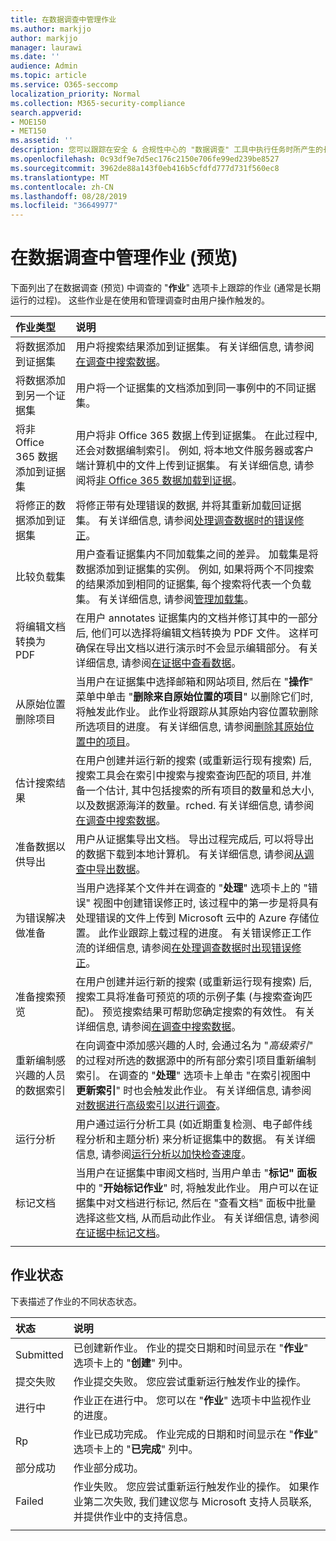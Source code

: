 ```yaml
---
title: 在数据调查中管理作业
ms.author: markjjo
author: markjjo
manager: laurawi
ms.date: ''
audience: Admin
ms.topic: article
ms.service: O365-seccomp
localization_priority: Normal
ms.collection: M365-security-compliance
search.appverid:
- MOE150
- MET150
ms.assetid: ''
description: 您可以跟踪在安全 & 合规性中心的 "数据调查" 工具中执行任务时所产生的长时间运行的进程的状态。
ms.openlocfilehash: 0c93df9e7d5ec176c2150e706fe99ed239be8527
ms.sourcegitcommit: 3962de88a143f0eb416b5cfdfd777d731f560ec8
ms.translationtype: MT
ms.contentlocale: zh-CN
ms.lasthandoff: 08/28/2019
ms.locfileid: "36649977"
---
```

# <a name="manage-jobs-in-data-investigations-preview"></a>在数据调查中管理作业 (预览)

下面列出了在数据调查 (预览) 中调查的 "**作业**" 选项卡上跟踪的作业 (通常是长期运行的过程)。 这些作业是在使用和管理调查时由用户操作触发的。

| 作业类型            | 说明     |
| :----------------- | :----------     |
|将数据添加到证据集 | 用户将搜索结果添加到证据集。  有关详细信息, 请参阅[在调查中搜索数据](search-for-data.md)。 |
|将数据添加到另一个证据集 | 用户将一个证据集的文档添加到同一事例中的不同证据集。|
|将非 Office 365 数据添加到证据集 | 用户将非 Office 365 数据上传到证据集。 在此过程中, 还会对数据编制索引。 例如, 将本地文件服务器或客户端计算机中的文件上传到证据集。 有关详细信息, 请参阅将[非 Office 365 数据加载到证据](load-non-office365-data.md)。| 
|将修正的数据添加到证据集 | 将修正带有处理错误的数据, 并将其重新加载回证据集。 有关详细信息, 请参阅[处理调查数据时的错误修正](error-remediation.md)。 | 
|比较负载集 | 用户查看证据集内不同加载集之间的差异。 加载集是将数据添加到证据集的实例。 例如, 如果将两个不同搜索的结果添加到相同的证据集, 每个搜索将代表一个负载集。 有关详细信息, 请参阅[管理加载集](manage-load-sets.md)。 |
|将编辑文档转换为 PDF|在用户 annotates 证据集内的文档并修订其中的一部分后, 他们可以选择将编辑文档转换为 PDF 文件。 这样可确保在导出文档以进行演示时不会显示编辑部分。 有关详细信息, 请参阅[在证据中查看数据](review-data-in-evidence.md)。 |
|从原始位置删除项目 | 当用户在证据集中选择邮箱和网站项目, 然后在 "**操作**" 菜单中单击 "**删除来自原始位置的项目**" 以删除它们时, 将触发此作业。 此作业将跟踪从其原始内容位置软删除所选项目的进度。 有关详细信息, 请参阅[删除其原始位置中的项目](delete-items-from-original-locations.md)。|
|估计搜索结果 | 在用户创建并运行新的搜索 (或重新运行现有搜索) 后, 搜索工具会在索引中搜索与搜索查询匹配的项目, 并准备一个估计, 其中包括搜索的所有项目的数量和总大小, 以及数据源海洋的数量。rched.  有关详细信息, 请参阅[在调查中搜索数据](search-for-data.md)。 | 
|准备数据以供导出 | 用户从证据集导出文档。 导出过程完成后, 可以将导出的数据下载到本地计算机。 有关详细信息, 请参阅[从调查中导出数据](export-data.md)。 | 
|为错误解决做准备 |当用户选择某个文件并在调查的 "**处理**" 选项卡上的 "错误" 视图中创建错误修正时, 该过程中的第一步是将具有处理错误的文件上传到 Microsoft 云中的 Azure 存储位置。 此作业跟踪上载过程的进度。 有关错误修正工作流的详细信息, 请参阅[在处理调查数据时出现错误修正](error-remediation.md)。| 
|准备搜索预览 | 在用户创建并运行新的搜索 (或重新运行现有搜索) 后, 搜索工具将准备可预览的项的示例子集 (与搜索查询匹配)。 预览搜索结果可帮助您确定搜索的有效性。  有关详细信息, 请参阅[在调查中搜索数据](search-for-data.md)。 | 
|重新编制感兴趣的人员的数据索引 | 在向调查中添加感兴趣的人时, 会通过名为 "*高级索引*" 的过程对所选的数据源中的所有部分索引项目重新编制索引。 在调查的 "**处理**" 选项卡上单击 "在索引视图中**更新索引**" 时也会触发此作业。 有关详细信息, 请参阅[对数据进行高级索引以进行调查](index-data-people-of-interest.md)。
|运行分析 | 用户通过运行分析工具 (如近期重复检测、电子邮件线程分析和主题分析) 来分析证据集中的数据。 有关详细信息, 请参阅[运行分析以加快检查速度](run-analytics-to-investigate-faster.md)。 | 
|标记文档 | 当用户在证据集中审阅文档时, 当用户单击 "**标记" 面板**中的 "**开始标记作业**" 时, 将触发此作业。 用户可以在证据集中对文档进行标记, 然后在 "查看文档" 面板中批量选择这些文档, 从而启动此作业。 有关详细信息, 请参阅[在证据中标记文档](tag-documents.md)。 | 
|||

## <a name="job-status"></a>作业状态

下表描述了作业的不同状态状态。

| 状态           | 说明     |
| :----------------- | :----------     |
| Submitted | 已创建新作业。  作业的提交日期和时间显示在 "**作业**" 选项卡上的 "**创建**" 列中。 |
| 提交失败 | 作业提交失败。  您应尝试重新运行触发作业的操作。 |
| 进行中 | 作业正在进行中。 您可以在 "**作业**" 选项卡中监视作业的进度。 |
| Rp | 作业已成功完成。 作业完成的日期和时间显示在 "**作业**" 选项卡上的 "**已完成**" 列中。 |
| 部分成功 | 作业部分成功。 |
| Failed | 作业失败。  您应尝试重新运行触发作业的操作。 如果作业第二次失败, 我们建议您与 Microsoft 支持人员联系, 并提供作业中的支持信息。 |
|||
